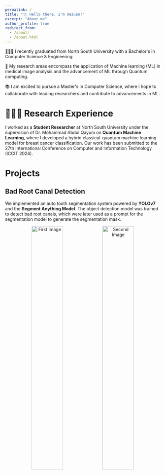 ```yaml
---
permalink: /
title: "👋🏼 Hello there, I'm Rezuan!"
excerpt: "About me"
author_profile: true
redirect_from: 
  - /about/
  - /about.html
---
```




<!-- ![Illustration of combining vision and language modalities](/images/image_to_text_vis.png){: .align-right width="300px"} -->
👨🏻‍💻 I recently graduated from North South University with a Bachelor's in Computer Science & Engineering. 

🔬 My research areas encompass the application of Machine learning (ML) in medical image analysis and the advancement of ML through Quantum computing.

📚 I am excited to pursue a Master's in Computer Science, where I hope to collaborate with leading researchers and contribute to advancements in ML. 




# 👨🏻‍🔬 Research Experience
I worked as a **Student Researcher** at North South University under the supervision of Dr. Mohammad Abdul Qayum on **Quantum Machine Learning**, where I developed a hybrid classical-quantum machine learning model for breast cancer classification. Our work has been submitted to the 27th International Conference on Computer and Information Technology (ICCIT 2024). 



# Projects

## Bad Root Canal Detection
We implemented an auto tooth segmentation system powered by **YOLOv7** and the **Segment Anything Model**. The object detection model was trained to detect bad root canals, which were later used as a prompt for the segmentation model to generate the segmentation mask. 

<p align="center">
  <img src="project 1.1.png" alt="First Image" width="45%" />
  <img src="project 1.2.png" alt="Second Image" width="45%" />
</p>
